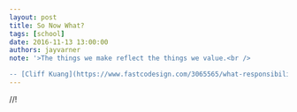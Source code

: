 ```yaml
---
layout: post
title: So Now What?
tags: [school]
date: 2016-11-13 13:00:00
authors: jayvarner
note: '>The things we make reflect the things we value.<br />

-- [Cliff Kuang](https://www.fastcodesign.com/3065565/what-responsibility-does-design-bear-for-the-trump-era)'
---
```

//!
